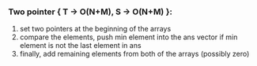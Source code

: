 ### Two pointer { T -> O(N+M), S -> O(N+M) }:
1. set two pointers at the beginning of the arrays
2. compare the elements, push min element into the ans vector if min element is not the last element in ans
3. finally, add remaining elements from both of the arrays (possibly zero)
